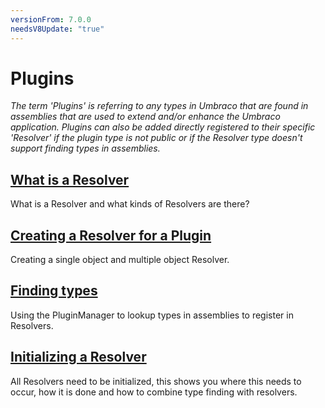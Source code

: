 ```yaml
---
versionFrom: 7.0.0
needsV8Update: "true"
---
```


# Plugins

_The term 'Plugins' is referring to any types in Umbraco that are found in assemblies that are used to extend and/or enhance the Umbraco application. Plugins can also be added directly registered to their specific 'Resolver' if the plugin type is not public or if the Resolver type doesn't support finding types in assemblies._

## [What is a Resolver](resolvers.md)

What is a Resolver and what kinds of Resolvers are there?

## [Creating a Resolver for a Plugin](creating-resolvers.md)

Creating a single object and multiple object Resolver.

## [Finding types](finding-types.md)

Using the PluginManager to lookup types in assemblies to register in Resolvers.

## [Initializing a Resolver](initializing-resolvers.md)

All Resolvers need to be initialized, this shows you where this needs to occur, how it is done and how to combine type finding with resolvers.
